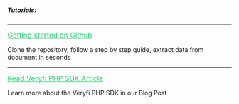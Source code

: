 <h5 className="h5-title" id="php-sdk-new-api-docs">Tutorials:</h5>

---
<a href="https://github.com/veryfi/veryfi-php" target="_blank" style="color: #22CF6D; font-size: 16px;">Getting started on Github</a>

<p className="p-text">Clone the repository, follow a step by step guide, extract data from document in seconds</p>

---
<a href="https://www.veryfi.com/php/" target="_blank" style="color: #22CF6D; font-size: 16px;">Read Veryfi PHP SDK Article</a>

<p className="p-text">Learn more about the Veryfi PHP SDK in our Blog Post</p>